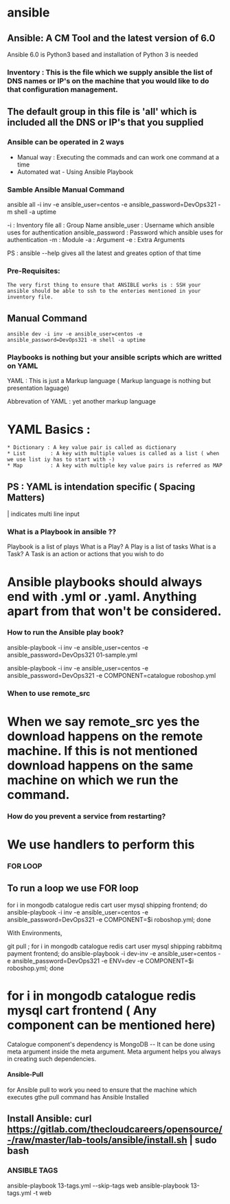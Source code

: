 # ansible

## Ansible: A CM Tool and the latest version of 6.0

Ansible 6.0 is Python3 based and installation of Python 3 is needed

### Inventory : This is the file which we supply ansible the list of DNS names or IP's on the machine that you would like to do that configuration management. 

## The default group in this file is 'all' which is included all the DNS or IP's that you supplied

### Ansible can be operated in 2 ways

 * Manual way : Executing the commads and can work one command at a time
 * Automated wat - Using Ansible Playbook

 ### Samble Ansible Manual Command

 ansible all -i inv -e ansible_user=centos -e ansible_password=DevOps321 -m shell -a uptime

-i                  : Inventory file
all                 : Group Name
ansible_user        : Username which ansible uses for authentication
ansible_password    : Password which ansible uses for authentication
-m                  : Module
-a                  : Argument
-e                  : Extra Arguments

PS : ansible --help gives all the latest and greates option of that time

### Pre-Requisites:
    The very first thing to ensure that ANSIBLE works is : SSH your ansible should be able to ssh to the enteries mentioned in your inventory file.

## Manual Command
    ansible dev -i inv -e ansible_user=centos -e ansible_password=DevOps321 -m shell -a uptime

### Playbooks is nothing but your ansible scripts which are writted on YAML 

YAML    : This is just a Markup language ( Markup language is nothing but presentation laguage)

Abbrevation of YAML : yet another markup language

# YAML Basics : 
    * Dictionary : A key value pair is called as dictionary
    * List        : A key with multiple values is called as a list ( when we use list iy has to start with -)
    * Map         : A key with multiple key value pairs is referred as MAP

## PS : YAML is intendation specific ( Spacing Matters)

| indicates multi line input

### What is a Playbook in ansible ??

Playbook is a list of plays
What is a Play? A Play is a list of tasks
What is a Task? A Task is an action or actions that you wish to do

# Ansible playbooks should always end with .yml or .yaml. Anything apart from that won't be considered.


### How to run the Ansible play book?

ansible-playbook -i inv -e ansible_user=centos -e ansible_password=DevOps321 01-sample.yml

ansible-playbook -i inv -e ansible_user=centos -e ansible_password=DevOps321 -e COMPONENT=catalogue roboshop.yml

### When to use remote_src
# When we say remote_src yes the download happens on the remote machine. If this is not mentioned download happens on the same machine on which we run the command.

### How do you prevent a service from restarting?
# We use handlers to perform this

### FOR LOOP

## To run a loop we use FOR loop

for i in mongodb catalogue redis cart user mysql shipping frontend; do ansible-playbook -i inv -e ansible_user=centos -e ansible_password=DevOps321 -e COMPONENT=$i roboshop.yml; done

With Environments,

git pull ; for i in mongodb catalogue redis cart user mysql shipping rabbitmq payment frontend; do ansible-playbook -i dev-inv -e ansible_user=centos -e ansible_password=DevOps321 -e ENV=dev -e COMPONENT=$i roboshop.yml; done


# for i in mongodb catalogue redis mysql cart frontend ( Any component can be mentioned here)

Catalogue component's dependency is MongoDB -- It can be done using meta argument inside the  meta argument. Meta argument helps you always in creating such dependencies. 

#### Ansible-Pull
 
 for Ansible pull to work you need to ensure that the machine which executes gthe pull command has Ansible Installed

 ## Install Ansible: curl https://gitlab.com/thecloudcareers/opensource/-/raw/master/lab-tools/ansible/install.sh | sudo bash

 ### ANSIBLE TAGS

 ansible-playbook 13-tags.yml  --skip-tags  web
ansible-playbook 13-tags.yml  -t web